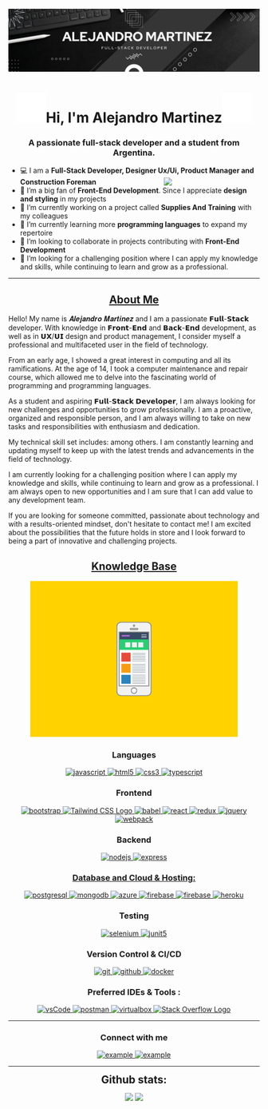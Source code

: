 <p align="center">
  <img style="width:auto; height:auto" src="./Black Simple Elegant Personal LinkedIn Banner.png"/>
</p>

<h1 align="center"><img width="60px" src="./XZ5V.gif">Hi, I'm Alejandro Martinez<img width="60px" src="./XZ5V.gif"></h1>
<h3 font-size="20" align="center">A passionate full-stack developer and a student from Argentina.</h3>

- 💻 I am a **Full-Stack Developer, Designer Ux/Ui, Product Manager and Construction Foreman** <img align="right" style="width:12rem; height:auto" src="https://avatars.githubusercontent.com/u/112997867?v=4"/>
- 📝 I’m a big fan of **Front-End Development**. Since I appreciate **design and styling** in my projects
- 🔭 I’m currently working on a project called **Supplies And Training** with my colleagues
- 🌱 I’m currently learning more **programming languages** to expand my repertoire 
- 👯 I’m looking to collaborate in projects contributing with **Front-End Development**
- 🤝 I’m looking for a challenging position where I can apply my knowledge and skills, while continuing to learn and grow as a professional.

---
<h2 align="center"><u><b>About Me</b></u></h2>
<p align="left">
Hello! 
  My name is 𝑨𝒍𝒆𝒋𝒂𝒏𝒅𝒓𝒐 𝑴𝒂𝒓𝒕𝒊𝒏𝒆𝒛 and I am a passionate 𝗙𝘂𝗹𝗹-𝗦𝘁𝗮𝗰𝗸 developer. With knowledge in 𝗙𝗿𝗼𝗻𝘁-𝗘𝗻𝗱 and 𝗕𝗮𝗰𝗸-𝗘𝗻𝗱 development, as well as in 𝗨𝗫/𝗨𝗜 design and product management, I consider myself a professional and multifaceted user in the field of technology.

From an early age, I showed a great interest in computing and all its ramifications. At the age of 14, I took a computer maintenance and repair course, which allowed me to delve into the fascinating world of programming and programming languages.

As a student and aspiring 𝗙𝘂𝗹𝗹-𝗦𝘁𝗮𝗰𝗸 𝗗𝗲𝘃𝗲𝗹𝗼𝗽𝗲𝗿, I am always looking for new challenges and opportunities to grow professionally. I am a proactive, organized and responsible person, and I am always willing to take on new tasks and responsibilities with enthusiasm and dedication.

My technical skill set includes: among others. I am constantly learning and updating myself to keep up with the latest trends and advancements in the field of technology.

I am currently looking for a challenging position where I can apply my knowledge and skills, while continuing to learn and grow as a professional. I am always open to new opportunities and I am sure that I can add value to any development team.

If you are looking for someone committed, passionate about technology and with a results-oriented mindset, don't hesitate to contact me! I am excited about the possibilities that the future holds in store and I look forward to being a part of innovative and challenging projects.
</p>

<h2 align="center"><u><b>Knowledge Base</b></u></h2>
<p align="center">
  <img style="width:26rem; height:auto" src="./DXKg.gif"/>
</p>


<h3 align="center">Languages</h3>
<p align="center">
  <a href="https://developer.mozilla.org/en-US/docs/Web/JavaScript" target="_blank"> 
    <img src="https://img.shields.io/badge/Javascript-F7DF1E.svg?style=for-the-badge&logo=javascript&logoColor=black"
      alt="javascript"/> 
  </a>
  <a href="https://www.w3.org/html/" target="_blank"> 
    <img src="https://img.shields.io/badge/html-E34F26.svg?style=for-the-badge&logo=html5&logoColor=white"
      alt="html5"/> 
  </a>
  <a href="https://www.w3schools.com/css/" target="_blank">
    <img src="https://img.shields.io/badge/css-1572B6.svg?style=for-the-badge&logo=css3&logoColor=white"
      alt="css3"/>
  </a>
  <a href="https://www.typescriptlang.org/" target="_blank"> 
    <img src="https://img.shields.io/badge/typescript-3178C6.svg?style=for-the-badge&logo=typescript&logoColor=white"
      alt="typescript"/>
  </a>
</p>

<h3 align="center">Frontend</h3>
<p align="center">
      <a href="https://getbootstrap.com" target="_blank">
    <img src="https://img.shields.io/badge/bootstrap-7952B3.svg?style=for-the-badge&logo=bootstrap&logoColor=white"
      alt="bootstrap"/>
  </a>
  <a href="https://tailwindcss.com/" target="_blank">
    <img  src="https://img.shields.io/badge/tailwindcss-0769AD.svg?style=for-the-badge&logo=tailwindcss&logoColor=white" alt="Tailwind CSS Logo">
  </a>
  <a href="https://babeljs.io/" target="_blank">
    <img src="https://img.shields.io/badge/babel-F9DC3E.svg?style=for-the-badge&logo=babel&logoColor=black" alt="babel"/> 
  </a>
  <a href="https://reactjs.org/" target="_blank"> 
    <img src="https://img.shields.io/badge/reactjs-61DAFB.svg?style=for-the-badge&logo=react&logoColor=black"
      alt="react"/> 
  </a>
  <a href="https://redux.js.org" target="_blank"> 
    <img src="https://img.shields.io/badge/redux-764ABC.svg?style=for-the-badge&logo=redux&logoColor=white" alt="redux"/> 
  </a> 
  <a href="https://jquery.com/" target="_blank">
    <img src="https://img.shields.io/badge/jquery-0769AD.svg?style=for-the-badge&logo=jquery&logoColor=white" alt="jquery"/> 
  </a>
  <a href="https://webpack.js.org" target="_blank">
    <img src="https://img.shields.io/badge/webpack-8DD6F9.svg?style=for-the-badge&logo=webpack&logoColor=black"
      alt="webpack"/>
  </a>
</p>

<h3 align="center">Backend</h3>
<p align="center">
  <a href="https://nodejs.org" target="_blank"> 
    <img src="https://img.shields.io/badge/node.js-339933.svg?style=for-the-badge&logo=nodedotjs&logoColor=white"
      alt="nodejs"/> 
  </a>
  <a href="https://expressjs.com" target="_blank">
    <img src="https://img.shields.io/badge/express-000000.svg?style=for-the-badge&logo=express&logoColor=white"
      alt="express" />
</p>

<h3 align="center">Database and Cloud & Hosting:</h3>
<p align="center">
  <a href="https://www.postgresql.org" target="_blank"> 
    <img src="https://img.shields.io/badge/postgreSQL-4169E1.svg?style=for-the-badge&logo=postgresql&logoColor=white"
      alt="postgresql"/> 
  </a>
  <a href="https://www.mongodb.com/" target="_blank"> 
    <img src="https://img.shields.io/badge/mongodb-47A248.svg?style=for-the-badge&logo=mongodb&logoColor=white"
      alt="mongodb"/> 
  </a>
    <a href="https://azure.microsoft.com/en-in/" target="_blank">
    <img  src="https://img.shields.io/badge/Azure-0078D4?style=for-the-badge&logo=microsoftazure&logoColor=white" alt="azure"/> 
  </a>
  <a href="https://firebase.google.com/" target="_blank">
    <img src="https://img.shields.io/badge/firebase-FFCA28.svg?style=for-the-badge&logo=firebase&logoColor=black" alt="firebase"/>
  </a>
  <a href="https://netlify.com/" target="_blank">
    <img src="https://img.shields.io/badge/netlify-00C7B7.svg?style=for-the-badge&logo=netlify&logoColor=black" alt="firebase"/>
  </a>
  <a href="https://heroku.com" target="_blank"> 
    <img src="https://img.shields.io/badge/heroku-430098.svg?style=for-the-badge&logo=heroku&logoColor=white"
      alt="heroku"/> 
  </a> 
</p>

<h3 align="center">Testing</h3>
<p align="center"> 
  <a href="https://www.selenium.dev" target="_blank"> 
    <img src="https://img.shields.io/badge/selenium-43B02A.svg?style=for-the-badge&logo=selenium&logoColor=white"
      alt="selenium" /> 
  </a> 
  <a href="https://junit.org/junit5/" target="_blank"> 
    <img src="https://img.shields.io/badge/junit-25A162.svg?style=for-the-badge&logo=junit5&logoColor=white" alt="junit5" /> 
  </a> 
</p>

<h3 align="center">Version Control & CI/CD</h3>
<p align="center">
  <a href="https://git-scm.com/" target="_blank">
    <img src="https://img.shields.io/badge/git-F05032.svg?style=for-the-badge&logo=git&logoColor=white"
      alt="git"/>
  </a>
  <a href="https://github.com/AleMart1nez" target="_blank">
    <img src="https://img.shields.io/badge/github-181717.svg?style=for-the-badge&logo=github&logoColor=white" alt="github" />
  </a>
    <a href="https://www.docker.com/" target="_blank">
    <img src="https://img.shields.io/badge/docker-2496ED.svg?style=for-the-badge&logo=docker&logoColor=white"
      alt="docker"/>
  </a>
</p>

<h3 align="center">Preferred IDEs  & Tools :</h3>
<p align="center"> 
  <a href="https://code.visualstudio.com/" target="_blank">
    <img src="https://img.shields.io/badge/vscode-007ACC.svg?style=for-the-badge&logo=visualstudiocode&logoColor=white" alt="vsCode"/> 
  </a>
  <a href="https://postman.com" target="_blank"> 
    <img src="https://img.shields.io/badge/postman-FF6C37.svg?style=for-the-badge&logo=postman&logoColor=white" alt="postman"/>
  </a>
  <a href="https://www.virtualbox.org/" target="_blank">
    <img src="https://img.shields.io/badge/virtualbox-183A61.svg?style=for-the-badge&logo=virtualbox&logoColor=white"
      alt="virtualbox"/>
  </a>
  <a href="https://stackoverflow.com" target="_blank">
  <img src="https://img.shields.io/badge/stackoverflow-FF6C37.svg?style=for-the-badge&logo=stackoverflow&logoColor=white" alt="Stack Overflow Logo">
</a>
</p>

----

<h3 align="center">Connect with me</h3>

<div style="margin-top:10px" align="center">
  <div>
  </div>
  <div>
    <a href="mailto:alejandrofabian00@hotmail.com?subject=Feedback%20From%20Github&body=Hello" target="_blank">
      <img src="https://img.shields.io/badge/Outlook-0078D4.svg?style=for-the-badge&logo=microsoftoutlook&logoColor=white" alt="example"/>
    </a>
    <a  href="https://www.linkedin.com/in/martinez-ale/" target="_blank">
       <img src="https://img.shields.io/badge/Linked%20In-0A66C2.svg?style=for-the-badge&logo=linkedin&logoColor=white" alt="example"/>
    </a>
  </div>
</div>


----

<div align="center">
<h2 align="center" style="margin: 5px 10px;">Github stats:</h2> 

[![](https://github-readme-stats.vercel.app/api?username=alemart1nez&show_icons=true&theme=tokyonight&hide_border=true&locale=en)](https://github.com/alemart1nez)
[![](https://github-readme-streak-stats.herokuapp.com/?user=alemart1nez&theme=material-palenight)](https://github.com/alemart1nez)
</div>
